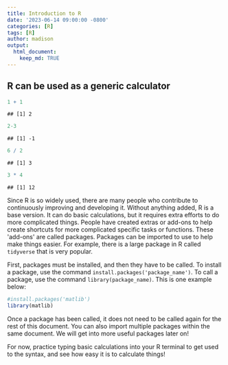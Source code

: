 ```yaml
---
title: Introduction to R
date: '2023-06-14 09:00:00 -0800'
categories: [R]
tags: [R]
author: madison
output:
  html_document:
    keep_md: TRUE
---
```




## R can be used as a generic calculator


```r
1 + 1
```

```
## [1] 2
```




```r
2-3
```

```
## [1] -1
```




```r
6 / 2
```

```
## [1] 3
```




```r
3 * 4
```

```
## [1] 12
```



Since R is so widely used, there are many people who contribute to continuously improving and developing it. Without anything added, R is a base version. It can do basic calculations, but it requires extra efforts to do more complicated things. People have created extras or add-ons to help create shortcuts for more complicated specific tasks or functions. These 'add-ons' are called packages. Packages can be imported to use to help make things easier. For example, there is a large package in R called `tidyverse` that is very popular. 

First, packages must be installed, and then they have to be called. To install a package, use the command `install.packages('package_name')`. To call a package, use the command `library(package_name)`. This is one example below:


```r
#install.packages('matlib')
library(matlib)
```

Once a package has been called, it does not need to be called again for the rest of this document. You can also import multiple packages within the same document. We will get into more useful packages later on!

For now, practice typing basic calculations into your R terminal to get used to the syntax, and see how easy it is to calculate things!
